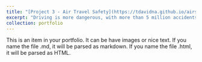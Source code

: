 ```yaml
---
title: "[Project 3 - Air Travel Safety](https://tdavidna.github.io/airsafetyblogpost/fastpages/jupyter/2021/10/21/DSC64043.html)"
excerpt: "Driving is more dangerous, with more than 5 million accidents compared to 20 accidents in flying. As per the comparison motor vehicle accident to be 1 in 98 for a lifetime. For air and space transport, the odds were 1 in 7K for a lifetime. Due to perception, it may feel that flying is more dangerous, but the fact is different. Another reason is plane crashes are catastrophic like killing more people at once. Other accidents happen every day and spread the loss over time, making their combined effects less noticeable."
collection: portfolio
---
```


This is an item in your portfolio. It can be have images or nice text. If you name the file .md, it will be parsed as markdown. If you name the file .html, it will be parsed as HTML. 
